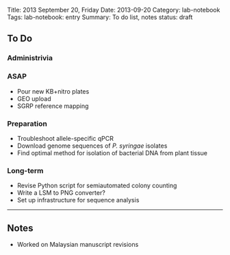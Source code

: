 Title: 2013 September 20, Friday
Date: 2013-09-20
Category: lab-notebook
Tags: lab-notebook: entry
Summary: To do list, notes
status: draft

## To Do ##

### Administrivia ###

### ASAP ###

- Pour new KB+nitro plates
- GEO upload
- SGRP reference mapping

### Preparation ###

- Troubleshoot allele-specific qPCR
- Download genome sequences of _P. syringae_ isolates
- Find optimal method for isolation of bacterial DNA from plant tissue

### Long-term ###

- Revise Python script for semiautomated colony counting
- Write a LSM to PNG converter?
- Set up infrastructure for sequence analysis

***

## Notes ##

- Worked on Malaysian manuscript revisions
